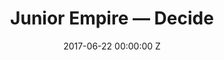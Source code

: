 ---
title: Junior Empire — Decide
date: 2017-06-22 00:00:00 Z
categories:
- promo
position: 10
is-front: false
image: "/uploads/junior-empire-decide.jpg"
vimeo: 73727790
director: Eoin Glaister
production-company: Agile Films
camera: Arri Alexa Mini + Cooke S4's & Fujinon 19-90mm
layout: project
---